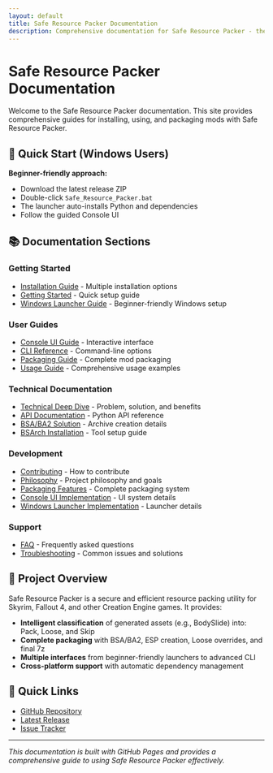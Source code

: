 ```yaml
---
layout: default
title: Safe Resource Packer Documentation
description: Comprehensive documentation for Safe Resource Packer - the intelligent mod packaging solution
---
```


# Safe Resource Packer Documentation

Welcome to the Safe Resource Packer documentation. This site provides comprehensive guides for installing, using, and packaging mods with Safe Resource Packer.

## 🚀 Quick Start (Windows Users)

**Beginner-friendly approach:**

-   Download the latest release ZIP
-   Double-click `Safe_Resource_Packer.bat`
-   The launcher auto-installs Python and dependencies
-   Follow the guided Console UI

## 📚 Documentation Sections

### Getting Started

-   [Installation Guide](Installation.md) - Multiple installation options
-   [Getting Started](Getting_Started.md) - Quick setup guide
-   [Windows Launcher Guide](Windows_Launcher_Guide.md) - Beginner-friendly Windows setup

### User Guides

-   [Console UI Guide](Console_UI_Guide.md) - Interactive interface
-   [CLI Reference](CLI_Reference.md) - Command-line options
-   [Packaging Guide](Packaging_Guide.md) - Complete mod packaging
-   [Usage Guide](Usage_Guide.md) - Comprehensive usage examples

### Technical Documentation

-   [Technical Deep Dive](Technical_Deep_Dive.md) - Problem, solution, and benefits
-   [API Documentation](API.md) - Python API reference
-   [BSA/BA2 Solution](BSA_BA2_Solution.md) - Archive creation details
-   [BSArch Installation](BSArch_Installation_Guide.md) - Tool setup guide

### Development

-   [Contributing](Contributing.md) - How to contribute
-   [Philosophy](Philosophy.md) - Project philosophy and goals
-   [Packaging Features](Packaging_Features.md) - Complete packaging system
-   [Console UI Implementation](Console_UI_Implementation.md) - UI system details
-   [Windows Launcher Implementation](Windows_Launcher_Implementation.md) - Launcher details

### Support

-   [FAQ](FAQ.md) - Frequently asked questions
-   [Troubleshooting](Troubleshooting.md) - Common issues and solutions

## 🎯 Project Overview

Safe Resource Packer is a secure and efficient resource packing utility for Skyrim, Fallout 4, and other Creation Engine games. It provides:

-   **Intelligent classification** of generated assets (e.g., BodySlide) into: Pack, Loose, and Skip
-   **Complete packaging** with BSA/BA2, ESP creation, Loose overrides, and final 7z
-   **Multiple interfaces** from beginner-friendly launchers to advanced CLI
-   **Cross-platform support** with automatic dependency management

## 🔗 Quick Links

-   [GitHub Repository](https://github.com/ReidenXerx/safe-resource-packer)
-   [Latest Release](https://github.com/ReidenXerx/safe-resource-packer/releases)
-   [Issue Tracker](https://github.com/ReidenXerx/safe-resource-packer/issues)

---

_This documentation is built with GitHub Pages and provides a comprehensive guide to using Safe Resource Packer effectively._
